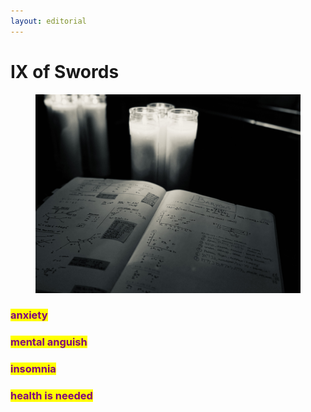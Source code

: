 ```yaml
---
layout: editorial
---
```


# IX of Swords

<figure><img src="../../../../../../../../.gitbook/assets/IMG_8754.jpg" alt=""><figcaption></figcaption></figure>

### <mark style="color:purple;">anxiety</mark>

### <mark style="color:purple;">mental anguish</mark>

### <mark style="color:purple;">insomnia</mark>&#x20;

### <mark style="color:purple;">health is needed</mark>



